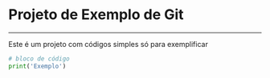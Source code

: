 # Projeto de Exemplo de Git

-------

Este é um projeto com códigos simples só para exemplificar

```python
# bloco de código
print('Exemplo')
```
